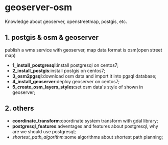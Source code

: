 # geoserver-osm

Knowledge about geoserver, openstreetmap, postgis, etc.

## 1. postgis & osm & geoserver
publish a wms service with geoserver, map data format is osm(open street map) 

- **1_install_postgresql**:install postgresql on centos7;
- **2_install_postgis**:install postgis on centos7;
- **3_osm2pgsql**:download osm data and import it into pgsql database;
- **4_install_geoserver**:deploy geoserver on centos7;
- **5_create_osm_layers_styles**:set osm data's style of shown in geoserver;

## 2. others
- **coordinate_transform**:coordinate system transform with gdal library;
- **postgresql_features**:adventages and features about postgresql, why are we should use postgresql;
- *shortest_path_algorithm*:some algorithms about shortest path planning;


